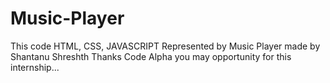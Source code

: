 # Music-Player
This code HTML, CSS, JAVASCRIPT Represented by Music Player made by Shantanu Shreshth Thanks Code Alpha you may opportunity for this internship...

